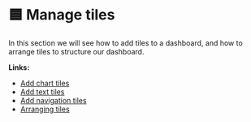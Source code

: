 # 🟦 Manage tiles

In this section we will see how to add tiles to a dashboard, and how to arrange tiles to structure our dashboard.

**Links:**&#x20;

* [Add chart tiles](add-chart-tiles.md)
* [Add text tiles](add-text-tiles.md)
* [Add navigation tiles](add-navigation-tiles.md)
* [Arranging tiles](arranging-tiles.md)
